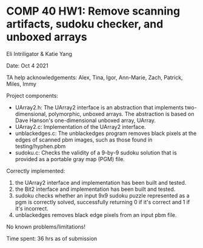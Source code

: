 # COMP 40 HW1: Remove scanning artifacts, sudoku checker, and unboxed arrays
Eli Intriligator & Katie Yang

Date: Oct 4 2021

TA help acknowledgements:
Alex, Tina, Igor, Ann-Marie, Zach, Patrick, Miles, Immy

Project components:
- UArray2.h:      The UArray2 interface is an abstraction that implements
                   two-dimensional, polymorphic, unboxed arrays. The abstraction
                   is based on Dave Hanson's one-dimensional unboxed array, UArray.
- UArray2.c:      Implementation of the UArray2 interface.
- unblackedges.c: The unblackedges program removes black pixels at the edges of
                   scanned pbm images, such as those found in testing/hyphen.pbm
- sudoku.c:       Checks the validity of a 9-by-9 sudoku solution that is provided
                   as a portable gray map (PGM) file.

Correctly implemented:
1. the UArray2 interface and implementation has been built and tested.
1. the Bit2 interface and implementation has been built and tested.
3. sudoku checks whether an input 9x9 sudoku puzzle represented as
   a pgm is correctly solved, successfully returning 0 if it's correct
   and 1 if it's incorrect.
4. unblackedges removes black edge pixels from an input pbm file.

No known problems/limitations!

Time spent:
36 hrs as of submission
